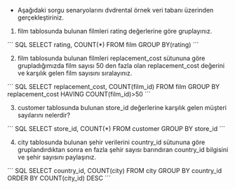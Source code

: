 - Aşağıdaki sorgu senaryolarını dvdrental örnek veri tabanı üzerinden gerçekleştiriniz.


1.  film tablosunda bulunan filmleri rating değerlerine göre gruplayınız.

´´´ SQL
  SELECT rating, COUNT(*) FROM film GROUP BY(rating)
´´´

2.  film tablosunda bulunan filmleri replacement_cost sütununa göre grupladığımızda film sayısı 50 den fazla olan replacement_cost değerini ve karşılık gelen film sayısını sıralayınız.

´´´ SQL
  SELECT replacement_cost, COUNT(film_id) FROM film GROUP BY replacement_cost HAVING COUNT(film_id)>50
´´´

3.   customer tablosunda bulunan store_id değerlerine karşılık gelen müşteri sayılarını nelerdir?

´´´ SQL
  SELECT store_id, COUNT(*) FROM customer GROUP BY store_id
´´´

4.  city tablosunda bulunan şehir verilerini country_id sütununa göre gruplandırdıktan sonra en fazla şehir sayısı barındıran country_id bilgisini ve şehir sayısını paylaşınız.

´´´ SQL
  SELECT country_id, COUNT(city) FROM city GROUP BY country_id ORDER BY COUNT(city_id) DESC
´´´
